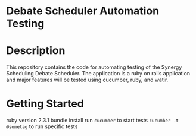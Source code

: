 # Debate Scheduler Automation Testing

# Description
This repository contains the code for automating testing of the Synergy Scheduling Debate Scheduler. The application is a ruby on rails application and major features will be tested using cucumber, ruby, and watir.

# Getting Started
ruby version 2.3.1
bundle install
run `cucumber` to start tests
`cucumber -t @sometag` to run specific tests
